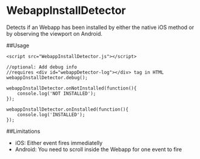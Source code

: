 # WebappInstallDetector
Detects if an Webapp has been installed by either the native iOS method or by observing the viewport on Android.

##Usage

    <script src="WebappInstallDetector.js"></script>
    
    //optional: Add debug info
    //requires <div id="webappDetector-log"></div> tag in HTML
    webappInstallDetector.debug();
    
    webappInstallDetector.onNotInstalled(function(){
    	console.log('NOT INSTALLED');
    });
    
    webappInstallDetector.onInstalled(function(){
    	console.log('INSTALLED');
    });
    
##Limitations

* iOS: Either event fires immediatelly
* Android: You need to scroll inside the Webapp for one event to fire
